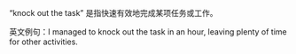 “knock out the task” 是指快速有效地完成某项任务或工作。

英文例句：I managed to knock out the task in an hour, leaving plenty of time for other activities.